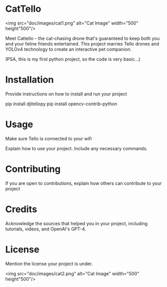 # CatTello

<img src="doc/images/cat1.png" alt="Cat Image" width="500" height"500"/>
                                                              
Meet Cattello - the cat-chasing drone that's guaranteed to keep both you and your feline friends entertained. This project marries Tello drones and YOLOv4 technology to create an  interactive pet companion.

(PSA, this is my first python project, so the code is very basic...)

# Installation
Provide instructions on how to install and run your project

pip install djitellopy
pip install opencv-contrib-python

# Usage
Make sure Tello is connected to your wifi

Explain how to use your project. Include any necessary commands.

# Contributing
If you are open to contributions, explain how others can contribute to your project

# Credits
Acknowledge the sources that helped you in your project, including tutorials, videos, and OpenAI's GPT-4.

# License
Mention the license your project is under.

<img src="doc/images/cat2.png" alt="Cat Image" width="500" height"500"/>
